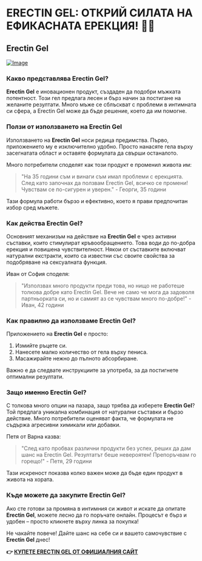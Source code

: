# ERECTIN GEL: ОТКРИЙ СИЛАТА НА ЕФИКАСНАТА ЕРЕКЦИЯ! 💪✨

## Erectin Gel

[![Image](https://www2.sellhealth.com/257/erectin_gel_2_1.jpg)](https://gchaffi.com/K48CaDXx)

### Какво представлява Erectin Gel?

**Erectin Gel** е иновационен продукт, създаден да подобри мъжката потентност. Този гел предлага лесен и бърз начин за постигане на желаните резултати. Много мъже се сблъскват с проблеми в интимната си сфера, а Erectin Gel може да бъде решение, което да им помогне.

### Ползи от използването на Erectin Gel

Използването на **Erectin Gel** носи редица предимства. Първо, приложението му е изключително удобно. Просто нанасяте гела върху засегнатата област и оставяте формулата да свърши останалото. 

Много потребители споделят как този продукт е променил живота им:

> "На 35 години съм и винаги съм имал проблеми с ерекцията. След като започнах да ползвам Erectin Gel, всичко се промени! Чувствам се по-сигурен и уверен." - Георги, 35 години

Тази формула работи бързо и ефективно, което я прави предпочитан избор сред мъжете.

### Как действа Erectin Gel?

Основният механизъм на действие на **Erectin Gel** е чрез активни съставки, които стимулират кръвообращението. Това води до по-добра ерекция и повишена чувствителност. Някои от съставките включват натурални екстракти, които са известни със своите свойства за подобряване на сексуалната функция.

Иван от София споделя:

> "Използвах много продукти преди това, но нищо не работеше толкова добре като Erectin Gel. Вече не само че мога да задоволя партньорката си, но и самият аз се чувствам много по-добре!" - Иван, 42 години

### Как правилно да използваме Erectin Gel?

Приложението на **Erectin Gel** е просто:

1. Измийте ръцете си.
2. Нанесете малко количество от гела върху пениса.
3. Масажирайте нежно до пълното абсорбиране.

Важно е да следвате инструкциите за употреба, за да постигнете оптимални резултати.

### Защо именно Erectin Gel?

С толкова много опции на пазара, защо трябва да изберете **Erectin Gel**? Той предлага уникална комбинация от натурални съставки и бързо действие. Много потребители оценяват факта, че формулата не съдържа агресивни химикали или добавки.

Петя от Варна казва:

> "След като пробвах различни продукти без успех, реших да дам шанс на Erectin Gel. Резултатът беше невероятен! Препоръчвам го горещо!" - Петя, 29 години

Тази искреност показва колко важен може да бъде един продукт в живота на хората.

### Къде можете да закупите Erectin Gel?

Ако сте готови за промяна в интимния си живот и искате да опитате **Erectin Gel**, можете лесно да го поръчате онлайн. Процесът е бърз и удобен – просто кликнете върху линка за покупка!

Не чакайте повече! Дайте шанс на себе си и вашето самочувствие с **Erectin Gel** днес!



**👉 [КУПЕТЕ ERECTIN GEL ОТ ОФИЦИАЛНИЯ САЙТ](https://gchaffi.com/K48CaDXx)**